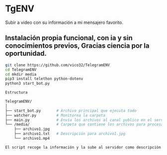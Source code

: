 # TgENV
Subir a video con su información a mi mensajero favorito.
## Instalación propia funcional, con ia y sin conocimientos previos, Gracias ciencia por la oportunidad.

```sh
git clone https://github.com/vico32/TelegramENV
cd TelegramENV
cd mkdir media
pip3 install telethon python-dotenv
python3 start_bot.py
```

```sh
Estructura

TelegramENV/
│
├── start_bot.py       # Archivo principal que ejecuta todo
├── watcher.py         # Monitorea la carpeta
├── main.py            # Envía los archivos al canal publico en el servidor.
└── /media/            # Carpeta que contiene los archivos para procesar
    ├── archivo1.jpg
    ├── archivo1.txt   # Descripción para archivo1.jpg
    └── archivo1.mp4

El script recoge la información y la sube al servidor como descripciòn del jpg.
```
